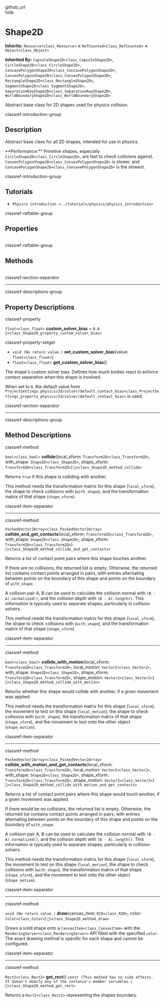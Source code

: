 github\_url  
hide

# Shape2D

**Inherits:** `Resource<class_Resource>` **&lt;**
`RefCounted<class_RefCounted>` **&lt;** `Object<class_Object>`

**Inherited By:** `CapsuleShape2D<class_CapsuleShape2D>`,
`CircleShape2D<class_CircleShape2D>`,
`ConcavePolygonShape2D<class_ConcavePolygonShape2D>`,
`ConvexPolygonShape2D<class_ConvexPolygonShape2D>`,
`RectangleShape2D<class_RectangleShape2D>`,
`SegmentShape2D<class_SegmentShape2D>`,
`SeparationRayShape2D<class_SeparationRayShape2D>`,
`WorldBoundaryShape2D<class_WorldBoundaryShape2D>`

Abstract base class for 2D shapes used for physics collision.

classref-introduction-group

## Description

Abstract base class for all 2D shapes, intended for use in physics.

\*\*Performance:\*\* Primitive shapes, especially
`CircleShape2D<class_CircleShape2D>`, are fast to check collisions
against. `ConvexPolygonShape2D<class_ConvexPolygonShape2D>` is slower,
and `ConcavePolygonShape2D<class_ConcavePolygonShape2D>` is the slowest.

classref-introduction-group

## Tutorials

-   `Physics introduction <../tutorials/physics/physics_introduction>`

classref-reftable-group

## Properties

<table>
<tbody>
<tr>
</tr>
</tbody>
</table>

classref-reftable-group

## Methods

<table>
<tbody>
<tr>
</tr>
<tr>
</tr>
<tr>
</tr>
<tr>
</tr>
<tr>
</tr>
<tr>
</tr>
</tbody>
</table>

classref-section-separator

------------------------------------------------------------------------

classref-descriptions-group

## Property Descriptions

classref-property

`float<class_float>` **custom\_solver\_bias** = `0.0`
`🔗<class_Shape2D_property_custom_solver_bias>`

classref-property-setget

-   `void (No return value.)` **set\_custom\_solver\_bias**(value:
    `float<class_float>`)
-   `float<class_float>` **get\_custom\_solver\_bias**()

The shape's custom solver bias. Defines how much bodies react to enforce
contact separation when this shape is involved.

When set to `0`, the default value from
`ProjectSettings.physics/2d/solver/default_contact_bias<class_ProjectSettings_property_physics/2d/solver/default_contact_bias>`
is used.

classref-section-separator

------------------------------------------------------------------------

classref-descriptions-group

## Method Descriptions

classref-method

`bool<class_bool>` **collide**(local\_xform:
`Transform2D<class_Transform2D>`, with\_shape: `Shape2D<class_Shape2D>`,
shape\_xform: `Transform2D<class_Transform2D>`)
`🔗<class_Shape2D_method_collide>`

Returns `true` if this shape is colliding with another.

This method needs the transformation matrix for this shape
(`local_xform`), the shape to check collisions with (`with_shape`), and
the transformation matrix of that shape (`shape_xform`).

classref-item-separator

------------------------------------------------------------------------

classref-method

`PackedVector2Array<class_PackedVector2Array>`
**collide\_and\_get\_contacts**(local\_xform:
`Transform2D<class_Transform2D>`, with\_shape: `Shape2D<class_Shape2D>`,
shape\_xform: `Transform2D<class_Transform2D>`)
`🔗<class_Shape2D_method_collide_and_get_contacts>`

Returns a list of contact point pairs where this shape touches another.

If there are no collisions, the returned list is empty. Otherwise, the
returned list contains contact points arranged in pairs, with entries
alternating between points on the boundary of this shape and points on
the boundary of `with_shape`.

A collision pair A, B can be used to calculate the collision normal with
`(B - A).normalized()`, and the collision depth with `(B - A).length()`.
This information is typically used to separate shapes, particularly in
collision solvers.

This method needs the transformation matrix for this shape
(`local_xform`), the shape to check collisions with (`with_shape`), and
the transformation matrix of that shape (`shape_xform`).

classref-item-separator

------------------------------------------------------------------------

classref-method

`bool<class_bool>` **collide\_with\_motion**(local\_xform:
`Transform2D<class_Transform2D>`, local\_motion:
`Vector2<class_Vector2>`, with\_shape: `Shape2D<class_Shape2D>`,
shape\_xform: `Transform2D<class_Transform2D>`, shape\_motion:
`Vector2<class_Vector2>`) `🔗<class_Shape2D_method_collide_with_motion>`

Returns whether this shape would collide with another, if a given
movement was applied.

This method needs the transformation matrix for this shape
(`local_xform`), the movement to test on this shape (`local_motion`),
the shape to check collisions with (`with_shape`), the transformation
matrix of that shape (`shape_xform`), and the movement to test onto the
other object (`shape_motion`).

classref-item-separator

------------------------------------------------------------------------

classref-method

`PackedVector2Array<class_PackedVector2Array>`
**collide\_with\_motion\_and\_get\_contacts**(local\_xform:
`Transform2D<class_Transform2D>`, local\_motion:
`Vector2<class_Vector2>`, with\_shape: `Shape2D<class_Shape2D>`,
shape\_xform: `Transform2D<class_Transform2D>`, shape\_motion:
`Vector2<class_Vector2>`)
`🔗<class_Shape2D_method_collide_with_motion_and_get_contacts>`

Returns a list of contact point pairs where this shape would touch
another, if a given movement was applied.

If there would be no collisions, the returned list is empty. Otherwise,
the returned list contains contact points arranged in pairs, with
entries alternating between points on the boundary of this shape and
points on the boundary of `with_shape`.

A collision pair A, B can be used to calculate the collision normal with
`(B - A).normalized()`, and the collision depth with `(B - A).length()`.
This information is typically used to separate shapes, particularly in
collision solvers.

This method needs the transformation matrix for this shape
(`local_xform`), the movement to test on this shape (`local_motion`),
the shape to check collisions with (`with_shape`), the transformation
matrix of that shape (`shape_xform`), and the movement to test onto the
other object (`shape_motion`).

classref-item-separator

------------------------------------------------------------------------

classref-method

`void (No return value.)` **draw**(canvas\_item: `RID<class_RID>`,
color: `Color<class_Color>`) `🔗<class_Shape2D_method_draw>`

Draws a solid shape onto a `CanvasItem<class_CanvasItem>` with the
`RenderingServer<class_RenderingServer>` API filled with the specified
`color`. The exact drawing method is specific for each shape and cannot
be configured.

classref-item-separator

------------------------------------------------------------------------

classref-method

`Rect2<class_Rect2>` **get\_rect**()
`const (This method has no side effects. It doesn't modify any of the instance's member variables.)`
`🔗<class_Shape2D_method_get_rect>`

Returns a `Rect2<class_Rect2>` representing the shapes boundary.
